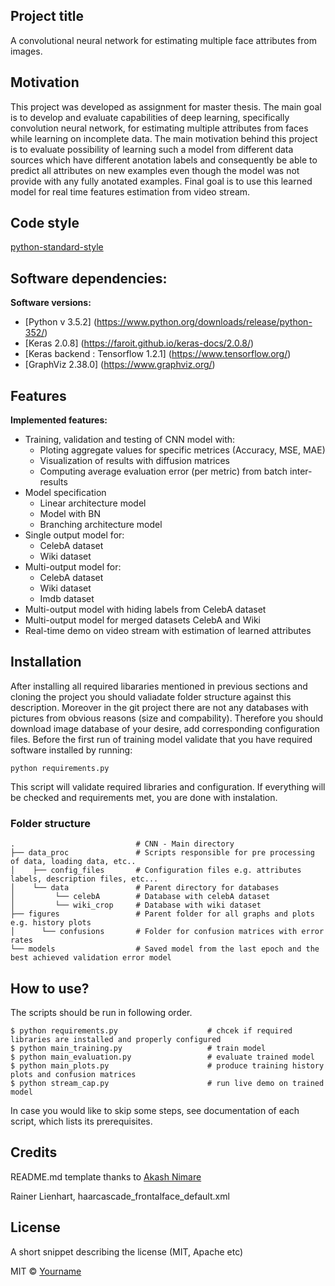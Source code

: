 ## Project title
A convolutional neural network for estimating multiple face attributes from images.

## Motivation
This project was developed as assignment for master thesis. The main goal is to develop and evaluate capabilities of deep learning, 
specifically convolution neural network, for estimating multiple attributes from faces while learning on incomplete data. The main motivation
behind this project is to evaluate possibility of learning such a model from different data sources which have different anotation labels and consequently
be able to predict all attributes on new examples even though the model was not provide with any fully anotated examples. Final goal is to use this learned model for real time features estimation from video stream.

## Code style

[python-standard-style](https://www.python.org/dev/peps/pep-0008/)

## Software dependencies:

<b>Software versions:</b>
- [Python v 3.5.2] (https://www.python.org/downloads/release/python-352/)
- [Keras 2.0.8] (https://faroit.github.io/keras-docs/2.0.8/)
- [Keras backend : Tensorflow 1.2.1] (https://www.tensorflow.org/)
- [GraphViz 2.38.0] (https://www.graphviz.org/)


## Features
<b>Implemented features:</b>
 - Training, validation and testing of CNN model with:
 	- Ploting aggregate values for specific metrices (Accuracy, MSE, MAE)
 	- Visualization of results with diffusion matrices
 	- Computing average evaluation error (per metric) from batch inter-results 
 - Model specification
 	- Linear architecture model 
 	- Model with BN
 	- Branching architecture model
 - Single output model for:
 	- CelebA dataset
 	- Wiki dataset
 - Multi-output model for:
 	- CelebA dataset
 	- Wiki dataset
 	- Imdb dataset
 - Multi-output model with hiding labels from CelebA dataset
 - Multi-output model for merged datasets CelebA and Wiki
 - Real-time demo on video stream with estimation of learned attributes

## Installation
After installing all required libararies mentioned in previous sections and cloning the project you should valiadate folder structure against this description. 
Moreover in the git project there are not any databases with pictures from obvious reasons (size and compability). Therefore you should download image database of your desire, add corresponding configuration files. Before the first run of training model validate that you have required software installed by running:

    python requirements.py    

This script will validate required libraries and configuration. If everything will be checked and requirements met, you are done with instalation. 

### Folder structure

    .   						# CNN - Main directory
    ├── data_proc               # Scripts responsible for pre processing of data, loading data, etc..
    │    ├── config_files       # Configuration files e.g. attributes labels, description files, etc...
    │    └── data               # Parent directory for databases
    │         └── celebA        # Database with celebA dataset
    │         └── wiki_crop     # Database with wiki dataset
    ├── figures				    # Parent folder for all graphs and plots e.g. history plots
    │	   └── confusions 		# Folder for confusion matrices with error rates
    └── models					# Saved model from the last epoch and the best achieved validation error model



## How to use?
The scripts should be run in following order.

	$ python requirements.py 					# chcek if required libraries are installed and properly configured
	$ python main_training.py 					# train model
	$ python main_evaluation.py 				# evaluate trained model
	$ python main_plots.py 						# produce training history plots and confusion matrices
	$ python stream_cap.py 						# run live demo on trained model

In case you would like to skip some steps, see documentation of each script, which lists its prerequisites.


## Credits


README.md template thanks to [Akash Nimare](https://medium.com/@meakaakka/a-beginners-guide-to-writing-a-kickass-readme-7ac01da88ab3) 

Rainer Lienhart, haarcascade_frontalface_default.xml

## License
A short snippet describing the license (MIT, Apache etc)

MIT © [Yourname]()